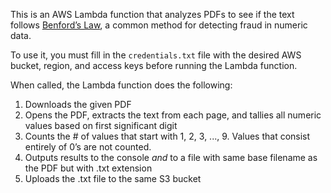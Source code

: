 This is an AWS Lambda function that analyzes PDFs to see if the text follows <a href="https://en.wikipedia.org/wiki/Benford%27s_law">Benford’s Law</a>, a common method for detecting fraud in numeric data.

To use it, you must fill in the `credentials.txt` file with the desired AWS bucket, region, and access keys before running the Lambda function.

When called, the Lambda function does the following:
1. Downloads the given PDF 
2. Opens the PDF, extracts the text from each page, and tallies all numeric values based on first significant digit
3. Counts the # of values that start with 1, 2, 3, ..., 9. Values that consist entirely of 0’s are not counted.
4. Outputs results to the console *and* to a file with same base filename as the PDF but with .txt extension
5. Uploads the .txt file to the same S3 bucket